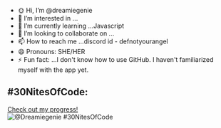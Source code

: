 - 🌞 Hi, I’m @dreamiegenie
- 👀 I’m interested in ...
- 🌱 I’m currently learning ...Javascript
- 💞️ I’m looking to collaborate on ...
- 📫 How to reach me ...discord id - defnotyourangel
- 😄 Pronouns: SHE/HER
- ⚡ Fun fact: ...I don't know how to use GitHub. I haven't familiarized myself with the app yet.

<!---
dreamiegenie/dreamiegenie is a ✨ special ✨ repository because its `README.md` (this file) appears on your GitHub profile.
You can click the Preview link to take a look at your changes.
--->
## #30NitesOfCode:
  [Check out my progress!](https://www.codedex.io/@Dreamiegenie/30-nites-of-code)  
  ![@Dreamiegenie #30NitesOfCode](https://www.codedex.io/api/petStatus?user=Dreamiegenie)
